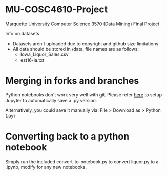 # MU-COSC4610-Project
Marquette University Computer Science 3570 (Data Mining) Final Project

Info on datasets
- Datasets aren't uploaded due to copyright and github size limitations.
- All data should be stored in /data, file names are as follows:
  - Iowa_Liquor_Sales.csv
  - est16-ia.txt

# Merging in forks and branches
Python notebooks don't work very well with git. Please refer [here](https://stackoverflow.com/questions/18734739/using-ipython-notebooks-under-version-control/25765194#25765194) to setup Jupyter to automatically save a .py version.

Alternatively, you could save it manually via: File > Download as > Python (.py)

# Converting back to a python notebook
Simply run the included convert-to-notebook.py to convert liquor.py to a .ipynb, modify for any new notebooks.
